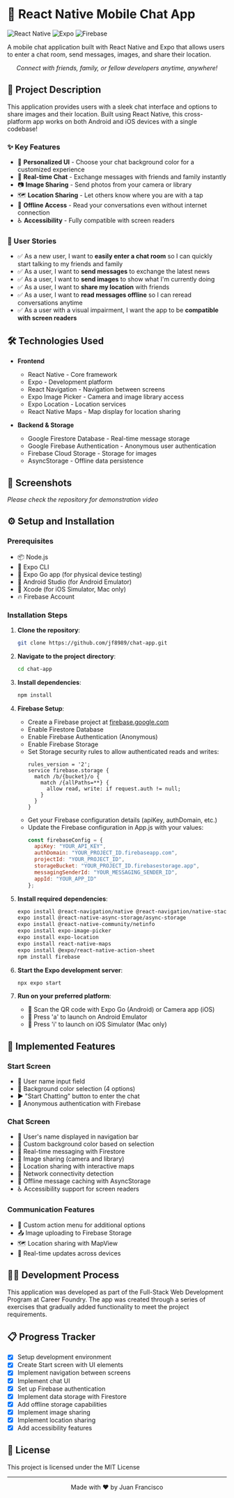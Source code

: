 # 💬 React Native Mobile Chat App

![React Native](https://img.shields.io/badge/React%20Native-20232A?style=for-the-badge&logo=react&logoColor=61DAFB)
![Expo](https://img.shields.io/badge/Expo-000020?style=for-the-badge&logo=expo&logoColor=white)
![Firebase](https://img.shields.io/badge/Firebase-FFCA28?style=for-the-badge&logo=firebase&logoColor=black)

A mobile chat application built with React Native and Expo that allows users to enter a chat room, send messages, images, and share their location.

<p align="center">
  <i>Connect with friends, family, or fellow developers anytime, anywhere!</i>
</p>

## 🚀 Project Description

This application provides users with a sleek chat interface and options to share images and their location. Built using React Native, this cross-platform app works on both Android and iOS devices with a single codebase!

### ✨ Key Features

- 🎨 **Personalized UI** - Choose your chat background color for a customized experience
- 💬 **Real-time Chat** - Exchange messages with friends and family instantly
- 📷 **Image Sharing** - Send photos from your camera or library
- 🗺️ **Location Sharing** - Let others know where you are with a tap
- 📱 **Offline Access** - Read your conversations even without internet connection
- ♿ **Accessibility** - Fully compatible with screen readers

### 👤 User Stories

- ✅ As a new user, I want to **easily enter a chat room** so I can quickly start talking to my friends and family
- ✅ As a user, I want to **send messages** to exchange the latest news
- ✅ As a user, I want to **send images** to show what I'm currently doing
- ✅ As a user, I want to **share my location** with friends
- ✅ As a user, I want to **read messages offline** so I can reread conversations anytime
- ✅ As a user with a visual impairment, I want the app to be **compatible with screen readers**

## 🛠️ Technologies Used

- **Frontend**
  - React Native - Core framework
  - Expo - Development platform
  - React Navigation - Navigation between screens
  - Expo Image Picker - Camera and image library access
  - Expo Location - Location services
  - React Native Maps - Map display for location sharing
  
- **Backend & Storage**
  - Google Firestore Database - Real-time message storage
  - Google Firebase Authentication - Anonymous user authentication
  - Firebase Cloud Storage - Storage for images
  - AsyncStorage - Offline data persistence

## 📱 Screenshots

*Please check the repository for demonstration video*

## ⚙️ Setup and Installation

### Prerequisites

- 📦 Node.js
- 🧰 Expo CLI
- 📱 Expo Go app (for physical device testing)
- 🤖 Android Studio (for Android Emulator)
- 🍎 Xcode (for iOS Simulator, Mac only)
- 🔥 Firebase Account

### Installation Steps

1. **Clone the repository**:
   ```bash
   git clone https://github.com/jf8989/chat-app.git
   ```

2. **Navigate to the project directory**:
   ```bash
   cd chat-app
   ```

3. **Install dependencies**:
   ```bash
   npm install
   ```

4. **Firebase Setup**:
   - Create a Firebase project at [firebase.google.com](https://firebase.google.com)
   - Enable Firestore Database
   - Enable Firebase Authentication (Anonymous)
   - Enable Firebase Storage
   - Set Storage security rules to allow authenticated reads and writes:
     ```
     rules_version = '2';
     service firebase.storage {
       match /b/{bucket}/o {
         match /{allPaths=**} {
           allow read, write: if request.auth != null;
         }
       }
     }
     ```
   - Get your Firebase configuration details (apiKey, authDomain, etc.)
   - Update the Firebase configuration in App.js with your values:
     ```javascript
     const firebaseConfig = {
       apiKey: "YOUR_API_KEY",
       authDomain: "YOUR_PROJECT_ID.firebaseapp.com",
       projectId: "YOUR_PROJECT_ID",
       storageBucket: "YOUR_PROJECT_ID.firebasestorage.app",
       messagingSenderId: "YOUR_MESSAGING_SENDER_ID",
       appId: "YOUR_APP_ID"
     };
     ```

5. **Install required dependencies**:
   ```bash
   expo install @react-navigation/native @react-navigation/native-stack
   expo install @react-native-async-storage/async-storage
   expo install @react-native-community/netinfo
   expo install expo-image-picker
   expo install expo-location
   expo install react-native-maps
   expo install @expo/react-native-action-sheet
   npm install firebase
   ```

6. **Start the Expo development server**:
   ```bash
   npx expo start
   ```

7. **Run on your preferred platform**:
   - 📱 Scan the QR code with Expo Go (Android) or Camera app (iOS)
   - 🤖 Press 'a' to launch on Android Emulator
   - 🍎 Press 'i' to launch on iOS Simulator (Mac only)

## 🎯 Implemented Features

### Start Screen
- 📝 User name input field
- 🎨 Background color selection (4 options)
- ▶️ "Start Chatting" button to enter the chat
- 🔐 Anonymous authentication with Firebase

### Chat Screen
- 👤 User's name displayed in navigation bar
- 🎨 Custom background color based on selection
- 💬 Real-time messaging with Firestore
- 📸 Image sharing (camera and library)
- 📍 Location sharing with interactive maps
- 🔄 Network connectivity detection
- 📴 Offline message caching with AsyncStorage
- ♿ Accessibility support for screen readers

### Communication Features
- 📱 Custom action menu for additional options
- 📤 Image uploading to Firebase Storage
- 🗺️ Location sharing with MapView
- 🔄 Real-time updates across devices

## 👨‍💻 Development Process

This application was developed as part of the Full-Stack Web Development Program at Career Foundry. The app was created through a series of exercises that gradually added functionality to meet the project requirements.

## 📋 Progress Tracker

- [x] Setup development environment
- [x] Create Start screen with UI elements
- [x] Implement navigation between screens
- [x] Implement chat UI
- [x] Set up Firebase authentication
- [x] Implement data storage with Firestore
- [x] Add offline storage capabilities
- [x] Implement image sharing
- [x] Implement location sharing
- [x] Add accessibility features

## 📄 License

This project is licensed under the MIT License

---

<p align="center">
  Made with ❤️ by Juan Francisco
</p>